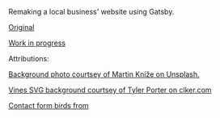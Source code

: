 Remaking a local business' website using Gatsby.

[Original](http://thebackyardretreat.com/)

[Work in progress](https://nervous-khorana-ffc875.netlify.app/)

Attributions:

[Background photo courtsey of Martin Kníže on Unsplash.](https://unsplash.com/photos/JjT_7MwREm4)

[Vines SVG background courtsey of Tyler Porter on clker.com](http://www.clker.com/clipart-vine-border-27.html)

[Contact form birds from](https://www.pikpng.com/pngvi/xxhTRh_clip-black-and-white-stock-birds-svg-wire-silhouette-dare-to-be/)
